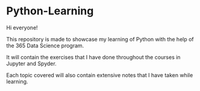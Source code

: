 # Python-Learning

Hi everyone!

This repository is made to showcase my learning of Python with the help of the 365 Data Science program.

It will contain the exercises that I have done throughout the courses in Jupyter and Spyder.

Each topic covered will also contain extensive notes that I have taken while learning.
